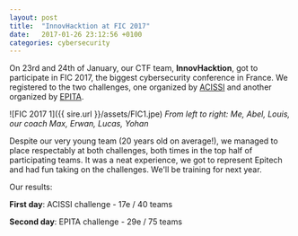 ```yaml
---
layout: post
title:  "InnovHacktion at FIC 2017"
date:   2017-01-26 23:12:56 +0100
categories: cybersecurity
---
```


  On 23rd and 24th of January, our CTF team, **InnovHacktion**, got to participate in FIC 2017, the biggest cybersecurity conference in France. We registered to the two challenges, one organized by [ACISSI](http://www.acissi.net/) and another organized by [EPITA](http://www.epita.fr/).

![FIC 2017 1]({{ sire.url }}/assets/FIC1.jpe)
*From left to right: Me, Abel, Louis, our coach Max, Erwan, Lucas, Yohan*

  Despite our very young team (20 years old on average!), we managed to place respectably at both challenges, both times in the top half of participating teams. It was a neat experience, we got to represent Epitech and had fun taking on the challenges. We'll be training for next year.

Our results:

**First day**: ACISSI challenge - 17e / 40 teams

**Second day**: EPITA challenge - 29e / 75 teams